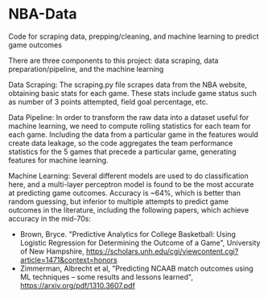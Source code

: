 # NBA-Data
Code for scraping data, prepping/cleaning, and machine learning to predict game outcomes

There are three components to this project: data scraping, data preparation/pipeline, and the machine learning

Data Scraping:
The scraping.py file scrapes data from the NBA website, obtaining basic stats for each game. These stats include game status such as number of 3 points attempted, field goal percentage, etc.

Data Pipeline:
In order to transform the raw data into a dataset useful for machine learning, we need to compute rolling statistics for each team for each game. Including the data from a particular game in the features would create data leakage, so the code aggregates the team performance statistics for the 5 games that precede a particular game, generating features for machine learning.

Machine Learning:
Several different models are used to do classification here, and a multi-layer perceptron model is found to be the most accurate at predicting game outcomes. Accuracy is ~64%, which is better than random guessing, but inferior to multiple attempts to predict game outcomes in the literature, including the following papers, which achieve accuracy in the mid-70s:

- Brown, Bryce. "Predictive Analytics for College Basketball: Using Logistic
Regression for Determining the Outcome of a Game", University of New Hampshire, https://scholars.unh.edu/cgi/viewcontent.cgi?article=1471&context=honors
- Zimmerman, Albrecht et al, "Predicting NCAAB match outcomes using ML
techniques – some results and lessons learned", https://arxiv.org/pdf/1310.3607.pdf
